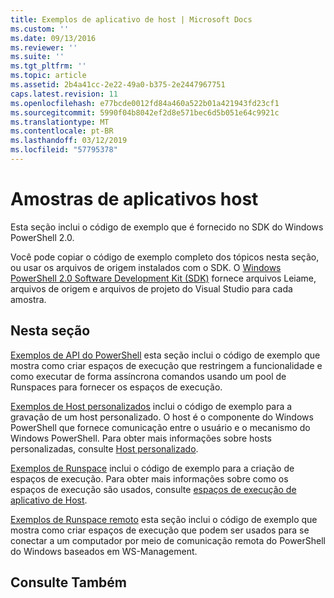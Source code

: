 ```yaml
---
title: Exemplos de aplicativo de host | Microsoft Docs
ms.custom: ''
ms.date: 09/13/2016
ms.reviewer: ''
ms.suite: ''
ms.tgt_pltfrm: ''
ms.topic: article
ms.assetid: 2b4a41cc-2e22-49a0-b375-2e2447967751
caps.latest.revision: 11
ms.openlocfilehash: e77bcde0012fd84a460a522b01a421943fd23cf1
ms.sourcegitcommit: 5990f04b8042ef2d8e571bec6d5b051e64c9921c
ms.translationtype: MT
ms.contentlocale: pt-BR
ms.lasthandoff: 03/12/2019
ms.locfileid: "57795378"
---
```

# <a name="host-application-samples"></a>Amostras de aplicativos host

Esta seção inclui o código de exemplo que é fornecido no SDK do Windows PowerShell 2.0.

 Você pode copiar o código de exemplo completo dos tópicos nesta seção, ou usar os arquivos de origem instalados com o SDK. O [Windows PowerShell 2.0 Software Development Kit (SDK)](https://www.microsoft.com/en-us/download/details.aspx?id=2560) fornece arquivos Leiame, arquivos de origem e arquivos de projeto do Visual Studio para cada amostra.

## <a name="in-this-section"></a>Nesta seção

 [Exemplos de API do PowerShell](./windows-powershell-api-samples.md) esta seção inclui o código de exemplo que mostra como criar espaços de execução que restringem a funcionalidade e como executar de forma assíncrona comandos usando um pool de Runspaces para fornecer os espaços de execução.

 [Exemplos de Host personalizados](./custom-host-samples.md) inclui o código de exemplo para a gravação de um host personalizado. O host é o componente do Windows PowerShell que fornece comunicação entre o usuário e o mecanismo do Windows PowerShell. Para obter mais informações sobre hosts personalizadas, consulte [Host personalizado](https://msdn.microsoft.com/en-us/library/ee706563(v=vs.85).aspx).

 [Exemplos de Runspace](./runspace-samples.md) inclui o código de exemplo para a criação de espaços de execução. Para obter mais informações sobre como os espaços de execução são usados, consulte [espaços de execução de aplicativo de Host](https://msdn.microsoft.com/en-us/library/ee706563(v=vs.85).aspx).

 [Exemplos de Runspace remoto](./remote-runspace-samples.md) esta seção inclui o código de exemplo que mostra como criar espaços de execução que podem ser usados para se conectar a um computador por meio de comunicação remota do PowerShell do Windows baseados em WS-Management.

## <a name="see-also"></a>Consulte Também
